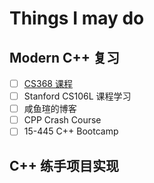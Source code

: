 # Things I may do

## Modern C++ 复习

- [ ] [CS368 课程](../C++/CS368.md)
- [ ] Stanford CS106L 课程学习
- [ ] 咸鱼瑄的博客
- [ ] CPP Crash Course
- [ ] 15-445 C++ Bootcamp

## C++ 练手项目实现